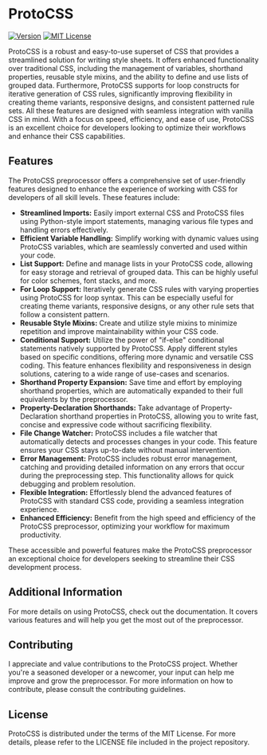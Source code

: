 # ProtoCSS
[![Version](https://img.shields.io/badge/0.0.1-dev-blue)](https://github.com/Dcohen52/ProtoCSS/tree/main)
[![MIT License](https://img.shields.io/badge/License-MIT-green.svg)](https://choosealicense.com/licenses/mit/)

ProtoCSS is a robust and easy-to-use superset of CSS that provides a streamlined solution for writing style sheets. It offers enhanced functionality over traditional CSS, including the management of variables, shorthand properties, reusable style mixins, and the ability to define and use lists of grouped data. Furthermore, ProtoCSS supports for loop constructs for iterative generation of CSS rules, significantly improving flexibility in creating theme variants, responsive designs, and consistent patterned rule sets. All these features are designed with seamless integration with vanilla CSS in mind. With a focus on speed, efficiency, and ease of use, ProtoCSS is an excellent choice for developers looking to optimize their workflows and enhance their CSS capabilities.

## Features
The ProtoCSS preprocessor offers a comprehensive set of user-friendly features designed to enhance the experience of working with CSS for developers of all skill levels. These features include:

* **Streamlined Imports:** Easily import external CSS and ProtoCSS files using Python-style import statements, managing various file types and handling errors effectively.
* **Efficient Variable Handling:** Simplify working with dynamic values using ProtoCSS variables, which are seamlessly converted and used within your code.
* **List Support:** Define and manage lists in your ProtoCSS code, allowing for easy storage and retrieval of grouped data. This can be highly useful for color schemes, font stacks, and more.
* **For Loop Support:** Iteratively generate CSS rules with varying properties using ProtoCSS for loop syntax. This can be especially useful for creating theme variants, responsive designs, or any other rule sets that follow a consistent pattern.
* **Reusable Style Mixins:** Create and utilize style mixins to minimize repetition and improve maintainability within your CSS code.
* **Conditional Support:** Utilize the power of "if-else" conditional statements natively supported by ProtoCSS. Apply different styles based on specific conditions, offering more dynamic and versatile CSS coding. This feature enhances flexibility and responsiveness in design solutions, catering to a wide range of use-cases and scenarios.
* **Shorthand Property Expansion:** Save time and effort by employing shorthand properties, which are automatically expanded to their full equivalents by the preprocessor.
* **Property-Declaration Shorthands:** Take advantage of Property-Declaration shorthand properties in ProtoCSS, allowing you to write fast, concise and expressive code without sacrificing flexibility.
* **File Change Watcher:** ProtoCSS includes a file watcher that automatically detects and processes changes in your code. This feature ensures your CSS stays up-to-date without manual intervention.
* **Error Management:** ProtoCSS includes robust error management, catching and providing detailed information on any errors that occur during the preprocessing step. This functionality allows for quick debugging and problem resolution.
* **Flexible Integration:** Effortlessly blend the advanced features of ProtoCSS with standard CSS code, providing a seamless integration experience.
* **Enhanced Efficiency:** Benefit from the high speed and efficiency of the ProtoCSS preprocessor, optimizing your workflow for maximum productivity.


These accessible and powerful features make the ProtoCSS preprocessor an exceptional choice for developers seeking to streamline their CSS development process.

## Additional Information
For more details on using ProtoCSS, check out the documentation. It covers various features and will help you get the most out of the preprocessor.

## Contributing
I appreciate and value contributions to the ProtoCSS project. Whether you're a seasoned developer or a newcomer, your input can help me improve and grow the preprocessor. For more information on how to contribute, please consult the contributing guidelines.

## License
ProtoCSS is distributed under the terms of the MIT License. For more details, please refer to the LICENSE file included in the project repository.
